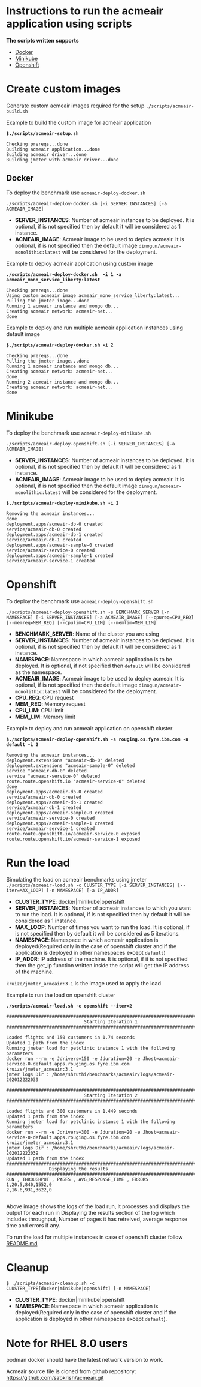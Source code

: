 # Instructions to run the acmeair application using scripts 
**The scripts written supports**
- [Docker](#Docker)
- [Minikube](#Minikube)
- [Openshift](#Openshift)

# Create custom images
Generate custom acmeair images required for the setup
`./scripts/acmeair-build.sh`

Example to build the custom image for acmeair application

**`$./scripts/acmeair-setup.sh `**

```
Checking prereqs...done
Building acmeair application...done
Building acmeair driver...done
Building jmeter with acmeair driver...done

```

## Docker
To deploy the benchmark use `acmeair-deploy-docker.sh`
 
`./scripts/acmeair-deploy-docker.sh [-i SERVER_INSTANCES] [-a ACMEAIR_IMAGE] `

- **SERVER_INSTANCES**: Number of acmeair instances to be deployed. It is optional, if is not specified then by default it will be considered as 1 instance.
- **ACMEAIR_IMAGE**: Acmeair image to be used to deploy acmeair. It is optional, if is not specified then the default image `dinogun/acmeair-monolithic:latest` will be considered for the deployment.

Example to deploy acmeair application using custom image

**`./scripts/acmeair-deploy-docker.sh  -i 1 -a acmeair_mono_service_liberty:latest`**

```
Checking prereqs...done
Using custom acmeair image acmeair_mono_service_liberty:latest... 
Pulling the jmeter image...done
Running 1 acmeair instance and mongo db...
Creating acmeair network: acmeair-net...
done
```

Example to deploy and run multiple acmeair application instances using default image

**`$./scripts/acmeair-deploy-docker.sh -i 2`**
```
Checking prereqs...done
Pulling the jmeter image...done
Running 1 acmeair instance and mongo db...
Creating acmeair network: acmeair-net...
done
Running 2 acmeair instance and mongo db...
Creating acmeair network: acmeair-net...
done

```

# Minikube
To deploy the benchmark use `acmeair-deploy-minikube.sh`

`./scripts/acmeair-deploy-openshift.sh [-i SERVER_INSTANCES] [-a ACMEAIR_IMAGE]`

- **SERVER_INSTANCES**: Number of acmeair instances to be deployed. It is optional, if is not specified then by default it will be considered as 1 instance.
- **ACMEAIR_IMAGE**: Acmeair image to be used to deploy acmeair. It is optional, if is not specified then the default image `dinogun/acmeair-monolithic:latest` will be considered for the deployment.

**`$./scripts/acmeair-deploy-minikube.sh -i 2`** 

```
Removing the acmeair instances... 
done
deployment.apps/acmeair-db-0 created
service/acmeair-db-0 created
deployment.apps/acmeair-db-1 created
service/acmeair-db-1 created
deployment.apps/acmeair-sample-0 created
service/acmeair-service-0 created
deployment.apps/acmeair-sample-1 created
service/acmeair-service-1 created

```
# Openshift
To deploy the benchmark use `acmeair-deploy-openshift.sh`

`./scripts/acmeair-deploy-openshift.sh -s BENCHMARK_SERVER [-n NAMESPACE] [-i SERVER_INSTANCES] [-a ACMEAIR_IMAGE] [--cpureq=CPU_REQ] [--memreq=MEM_REQ] [--cpulim=CPU_LIM] [--memlim=MEM_LIM]`

- **BENCHMARK_SERVER**: Name of the cluster you are using
- **SERVER_INSTANCES**: Number of acmeair instances to be deployed. It is optional, if is not specified then by default it will be considered as 1 instance.
- **NAMESPACE**: Namespace in which acmeair application is to be deployed. It is optional, if not specified then `default` will be considered as the namespace. 
- **ACMEAIR_IMAGE**: Acmeair image to be used to deploy acmeair. It is optional, if is not specified then the default image `dinogun/acmeair-monolithic:latest` will be considered for the deployment.
- **CPU_REQ**: CPU request
- **MEM_REQ**: Memory request
- **CPU_LIM**: CPU limit
- **MEM_LIM**: Memory limit

Example to deploy and run acmeair application on openshift cluster

**`$./scripts/acmeair-deploy-openshift.sh -s rouging.os.fyre.ibm.com -n default -i 2`**

```
Removing the acmeair instances... 
deployment.extensions "acmeair-db-0" deleted
deployment.extensions "acmeair-sample-0" deleted
service "acmeair-db-0" deleted
service "acmeair-service-0" deleted
route.route.openshift.io "acmeair-service-0" deleted
done
deployment.apps/acmeair-db-0 created
service/acmeair-db-0 created
deployment.apps/acmeair-db-1 created
service/acmeair-db-1 created
deployment.apps/acmeair-sample-0 created
service/acmeair-service-0 created
deployment.apps/acmeair-sample-1 created
service/acmeair-service-1 created
route.route.openshift.io/acmeair-service-0 exposed
route.route.openshift.io/acmeair-service-1 exposed

```

# Run the load
Simulating the load on acmeair benchmarks using jmeter
`./scripts/acmeair-load.sh -c CLUSTER_TYPE [-i SERVER_INSTANCES] [--iter=MAX_LOOP] [-n NAMESPACE] [-a IP_ADDR]`

- **CLUSTER_TYPE**: docker|minikube|openshift
- **SERVER_INSTANCES**: Number of acmeair instances to which you want to run the load.  It is optional, if is not specified then by default it will be considered as 1 instance. 
- **MAX_LOOP**: Number of times you want to run the load. It is optional, if is not specified then by default it will be considered as 5 iterations.
- **NAMESPACE**: Namespace in which acmeair application is deployed(Required only in the case of openshift cluster and if the application is deployed in other namespaces except `default`)
- **IP_ADDR**: IP address of the machine. It is optional, if it is not specified then the get_ip function written inside the script will get the IP address of the machine.

`kruize/jmeter_acmeair:3.1` is the image used to apply the load

Example to run the load on openshift cluster

**`./scripts/acmeair-load.sh -c openshift --iter=2`**

```
#########################################################################################
                             Starting Iteration 1                                  
#########################################################################################

Loaded flights and 150 customers in 1.74 seconds 
Updated 1 path from the index
Running jmeter load for petclinic instance 1 with the following parameters
docker run --rm -e Jdrivers=150 -e Jduration=20 -e Jhost=acmeair-service-0-default.apps.rouging.os.fyre.ibm.com kruize/jmeter_acmeair:3.1 
jmter logs Dir : /home/shruthi/benchmarks/acmeair/logs/acmeair-202012222039

#########################################################################################
                             Starting Iteration 2                                  
#########################################################################################

Loaded flights and 300 customers in 1.449 seconds 
Updated 1 path from the index
Running jmeter load for petclinic instance 1 with the following parameters
docker run --rm -e Jdrivers=300 -e Jduration=20 -e Jhost=acmeair-service-0-default.apps.rouging.os.fyre.ibm.com kruize/jmeter_acmeair:3.1 
jmter logs Dir : /home/shruthi/benchmarks/acmeair/logs/acmeair-202012222039
Updated 1 path from the index
#########################################################################################
				Displaying the results					       
#########################################################################################
RUN , THROUGHPUT , PAGES , AVG_RESPONSE_TIME , ERRORS
1,20.5,840,1552,0
2,16.6,931,3622,0


```
Above image shows the logs of the load run, it processes and displays the output for each run in Displaying the results section of the log which includes throughput, Number of pages it has retreived, average response time and errors if any.

To run the load for multiple instances in case of openshift cluster follow [README.md](/acmeair/scripts/perf/README.md)

# Cleanup
`$ ./scripts/acmeair-cleanup.sh -c CLUSTER_TYPE[docker|minikube|openshift] [-n NAMESPACE]`

- **CLUSTER_TYPE**: docker|minikube|openshift
- **NAMESPACE**: Namespace in which acmeair application is deployed(Required only in the case of openshift cluster and if the application is deployed in other namespaces except `default`). 

# Note for RHEL 8.0 users
podman docker should have the latest network version to work.

Acmeair source file is cloned from github repository: https://github.com/sabkrish/acmeair.git










